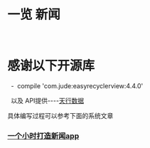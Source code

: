 # 一览 新闻
 
 
# 感谢以下开源库
 
-     compile 'com.jude:easyrecyclerview:4.4.0'

 
以及 API提供----[天行数据](http://www.tianapi.com/)

具体编写过程可以参考下面的系统文章

### [一个小时打造新闻app](https://www.huruwo.top/?s=一个小时打造新闻)
